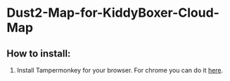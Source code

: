 # Dust2-Map-for-KiddyBoxer-Cloud-Map

## How to install:

1. Install Tampermonkey for your browser. For chrome you can do it [here](https://chrome.google.com/webstore/detail/tampermonkey/dhdgffkkebhmkfjojejmpbldmpobfkfo).
